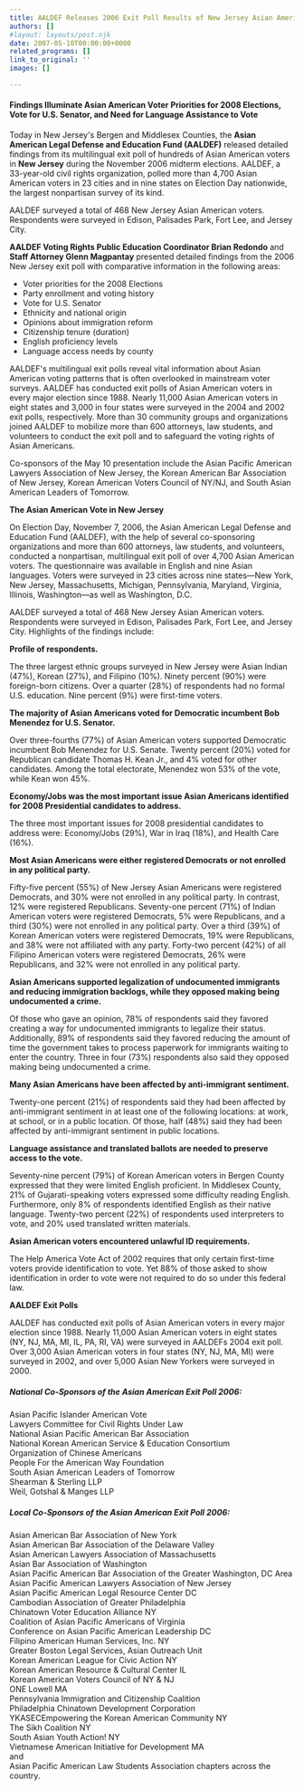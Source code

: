 ```yaml
---
title: AALDEF Releases 2006 Exit Poll Results of New Jersey Asian American Vote
authors: []
#layout: layouts/post.njk
date: 2007-05-10T00:00:00+0000
related_programs: []
link_to_original: ''
images: []

---
```

#### Findings Illuminate Asian American Voter Priorities for 2008 Elections, Vote for U.S. Senator, and Need for Language Assistance to Vote

Today in New Jersey's Bergen and Middlesex Counties, the **Asian American Legal Defense and Education Fund (AALDEF)** released detailed findings from its multilingual exit poll of hundreds of Asian American voters in **New Jersey** during the November 2006 midterm elections. AALDEF, a 33-year-old civil rights organization, polled more than 4,700 Asian American voters in 23 cities and in nine states on Election Day nationwide, the largest nonpartisan survey of its kind.

AALDEF surveyed a total of 468 New Jersey Asian American voters. Respondents were surveyed in Edison, Palisades Park, Fort Lee, and Jersey City.

**AALDEF Voting Rights Public Education Coordinator Brian Redondo** and **Staff Attorney Glenn Magpantay** presented detailed findings from the 2006 New Jersey exit poll with comparative information in the following areas:

* Voter priorities for the 2008 Elections
* Party enrollment and voting history
* Vote for U.S. Senator
* Ethnicity and national origin
* Opinions about immigration reform
* Citizenship tenure (duration)
* English proficiency levels
* Language access needs by county

AALDEF's multilingual exit polls reveal vital information about Asian American voting patterns that is often overlooked in mainstream voter surveys. AALDEF has conducted exit polls of Asian American voters in every major election since 1988. Nearly 11,000 Asian American voters in eight states and 3,000 in four states were surveyed in the 2004 and 2002 exit polls, respectively. More than 30 community groups and organizations joined AALDEF to mobilize more than 600 attorneys, law students, and volunteers to conduct the exit poll and to safeguard the voting rights of Asian Americans.

Co-sponsors of the May 10 presentation include the Asian Pacific American Lawyers Association of New Jersey, the Korean American Bar Association of New Jersey, Korean American Voters Council of NY/NJ, and South Asian American Leaders of Tomorrow.

**The Asian American Vote in New Jersey**

On Election Day, November 7, 2006, the Asian American Legal Defense and Education Fund (AALDEF), with the help of several co-sponsoring organizations and more than 600 attorneys, law students, and volunteers, conducted a nonpartisan, multilingual exit poll of over 4,700 Asian American voters. The questionnaire was available in English and nine Asian languages. Voters were surveyed in 23 cities across nine states—New York, New Jersey, Massachusetts, Michigan, Pennsylvania, Maryland, Virginia, Illinois, Washington—as well as Washington, D.C.

AALDEF surveyed a total of 468 New Jersey Asian American voters. Respondents were surveyed in Edison, Palisades Park, Fort Lee, and Jersey City. Highlights of the findings include:

**Profile of respondents.**

The three largest ethnic groups surveyed in New Jersey were Asian Indian (47%), Korean (27%), and Filipino (10%). Ninety percent (90%) were foreign-born citizens. Over a quarter (28%) of respondents had no formal U.S. education. Nine percent (9%) were first-time voters.

**The majority of Asian Americans voted for Democratic incumbent Bob Menendez for U.S. Senator.**

Over three-fourths (77%) of Asian American voters supported Democratic incumbent Bob Menendez for U.S. Senate. Twenty percent (20%) voted for Republican candidate Thomas H. Kean Jr., and 4% voted for other candidates. Among the total electorate, Menendez won 53% of the vote, while Kean won 45%.

**Economy/Jobs was the most important issue Asian Americans identified for 2008 Presidential candidates to address.**

The three most important issues for 2008 presidential candidates to address were: Economy/Jobs (29%), War in Iraq (18%), and Health Care (16%).

**Most Asian Americans were either registered Democrats or not enrolled in any political party.**

Fifty-five percent (55%) of New Jersey Asian Americans were registered Democrats, and 30% were not enrolled in any political party. In contrast, 12% were registered Republicans. Seventy-one percent (71%) of Indian American voters were registered Democrats, 5% were Republicans, and a third (30%) were not enrolled in any political party. Over a third (39%) of Korean American voters were registered Democrats, 19% were Republicans, and 38% were not affiliated with any party. Forty-two percent (42%) of all Filipino American voters were registered Democrats, 26% were Republicans, and 32% were not enrolled in any political party.

**Asian Americans supported legalization of undocumented immigrants and reducing immigration backlogs, while they opposed making being undocumented a crime.**

Of those who gave an opinion, 78% of respondents said they favored creating a way for undocumented immigrants to legalize their status. Additionally, 89% of respondents said they favored reducing the amount of time the government takes to process paperwork for immigrants waiting to enter the country. Three in four (73%) respondents also said they opposed making being undocumented a crime.

**Many Asian Americans have been affected by anti-immigrant sentiment.**

Twenty-one percent (21%) of respondents said they had been affected by anti-immigrant sentiment in at least one of the following locations: at work, at school, or in a public location. Of those, half (48%) said they had been affected by anti-immigrant sentiment in public locations.

**Language assistance and translated ballots are needed to preserve access to the vote.**

Seventy-nine percent (79%) of Korean American voters in Bergen County expressed that they were limited English proficient. In Middlesex County, 21% of Gujarati-speaking voters expressed some difficulty reading English. Furthermore, only 8% of respondents identified English as their native language. Twenty-two percent (22%) of respondents used interpreters to vote, and 20% used translated written materials.

**Asian American voters encountered unlawful ID requirements.**

The Help America Vote Act of 2002 requires that only certain first-time voters provide identification to vote. Yet 88% of those asked to show identification in order to vote were not required to do so under this federal law.

**AALDEF Exit Polls**

AALDEF has conducted exit polls of Asian American voters in every major election since 1988. Nearly 11,000 Asian American voters in eight states (NY, NJ, MA, MI, IL, PA, RI, VA) were surveyed in AALDEFs 2004 exit poll. Over 3,000 Asian American voters in four states (NY, NJ, MA, MI) were surveyed in 2002, and over 5,000 Asian New Yorkers were surveyed in 2000.

##### **National Co-Sponsors of the Asian American Exit Poll 2006:**

Asian Pacific Islander American Vote  
Lawyers Committee for Civil Rights Under Law  
National Asian Pacific American Bar Association  
National Korean American Service & Education Consortium  
Organization of Chinese Americans  
People For the American Way Foundation  
South Asian American Leaders of Tomorrow  
Shearman & Sterling LLP  
Weil, Gotshal & Manges LLP

##### **Local Co-Sponsors of the Asian American Exit Poll 2006:**

Asian American Bar Association of New York  
Asian American Bar Association of the Delaware Valley  
Asian American Lawyers Association of Massachusetts  
Asian Bar Association of Washington  
Asian Pacific American Bar Association of the Greater Washington, DC Area  
Asian Pacific American Lawyers Association of New Jersey  
Asian Pacific American Legal Resource Center DC  
Cambodian Association of Greater Philadelphia  
Chinatown Voter Education Alliance NY  
Coalition of Asian Pacific Americans of Virginia  
Conference on Asian Pacific American Leadership DC  
Filipino American Human Services, Inc. NY  
Greater Boston Legal Services, Asian Outreach Unit  
Korean American League for Civic Action NY  
Korean American Resource & Cultural Center IL  
Korean American Voters Council of NY & NJ  
ONE Lowell MA  
Pennsylvania Immigration and Citizenship Coalition  
Philadelphia Chinatown Development Corporation  
YKASECEmpowering the Korean American Community NY  
The Sikh Coalition NY  
South Asian Youth Action! NY  
Vietnamese American Initiative for Development MA  
and   
Asian Pacific American Law Students Association chapters across the country.
